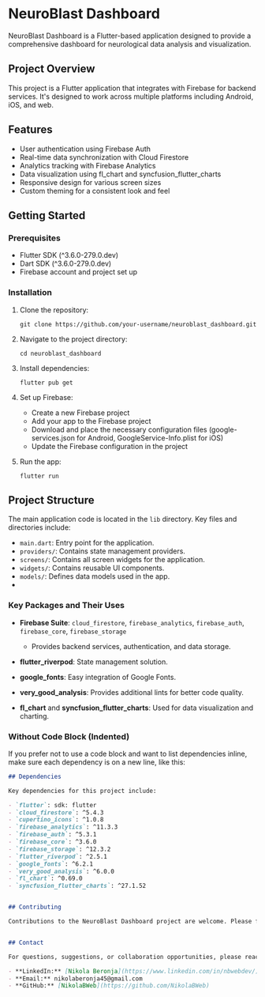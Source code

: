 # NeuroBlast Dashboard

NeuroBlast Dashboard is a Flutter-based application designed to provide a comprehensive dashboard for neurological data analysis and visualization.

## Project Overview

This project is a Flutter application that integrates with Firebase for backend services. It's designed to work across multiple platforms including Android, iOS, and web.

## Features

- User authentication using Firebase Auth
- Real-time data synchronization with Cloud Firestore
- Analytics tracking with Firebase Analytics
- Data visualization using fl_chart and syncfusion_flutter_charts
- Responsive design for various screen sizes
- Custom theming for a consistent look and feel

## Getting Started

### Prerequisites

- Flutter SDK (^3.6.0-279.0.dev)
- Dart SDK (^3.6.0-279.0.dev)
- Firebase account and project set up

### Installation

1. Clone the repository:
   ```
   git clone https://github.com/your-username/neuroblast_dashboard.git
   ```

2. Navigate to the project directory:
   ```
   cd neuroblast_dashboard
   ```

3. Install dependencies:
   ```
   flutter pub get
   ```

4. Set up Firebase:
   - Create a new Firebase project
   - Add your app to the Firebase project
   - Download and place the necessary configuration files (google-services.json for Android, GoogleService-Info.plist for iOS)
   - Update the Firebase configuration in the project

5. Run the app:
   ```
   flutter run
   ```

## Project Structure

The main application code is located in the `lib` directory. Key files and directories include:

- `main.dart`: Entry point for the application.
- `providers/`: Contains state management providers.
- `screens/`: Contains all screen widgets for the application.
- `widgets/`: Contains reusable UI components.
- `models/`: Defines data models used in the app.
- 
### Key Packages and Their Uses

- **Firebase Suite**: `cloud_firestore`, `firebase_analytics`, `firebase_auth`, `firebase_core`, `firebase_storage`
  - Provides backend services, authentication, and data storage.

- **flutter_riverpod**: State management solution.

- **google_fonts**: Easy integration of Google Fonts.

- **very_good_analysis**: Provides additional lints for better code quality.

- **fl_chart** and **syncfusion_flutter_charts**: Used for data visualization and charting.



### Without Code Block (Indented)

If you prefer not to use a code block and want to list dependencies inline, make sure each dependency is on a new line, like this:

```markdown
## Dependencies

Key dependencies for this project include:

- `flutter`: sdk: flutter
- `cloud_firestore`: ^5.4.3
- `cupertino_icons`: ^1.0.8
- `firebase_analytics`: ^11.3.3
- `firebase_auth`: ^5.3.1
- `firebase_core`: ^3.6.0
- `firebase_storage`: ^12.3.2
- `flutter_riverpod`: ^2.5.1
- `google_fonts`: ^6.2.1
- `very_good_analysis`: ^6.0.0
- `fl_chart`: ^0.69.0
- `syncfusion_flutter_charts`: ^27.1.52


## Contributing

Contributions to the NeuroBlast Dashboard project are welcome. Please feel free to submit issues, fork the repository and send pull requests!


## Contact

For questions, suggestions, or collaboration opportunities, please reach out to the project maintainer:

- **LinkedIn:** [Nikola Beronja](https://www.linkedin.com/in/nbwebdev/)
- **Email:** nikolaberonja45@gmail.com
- **GitHub:** [NikolaBWeb](https://github.com/NikolaBWeb) 


